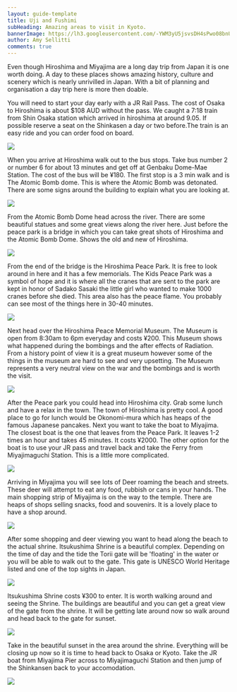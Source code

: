 ```yaml
---
layout: guide-template
title: Uji and Fushimi
subHeading: Amazing areas to visit in Kyoto. 
bannerImage: https://lh3.googleusercontent.com/-YWM3yU5jsvsDH4sPwo08bnU0EkHzIz98h6E3xgBpSgP03cjctPGQmJIGRW1wWMAAWLAg_HtHsslNNXf9TJSa6P_tfiPwNpx-fHBS3is55m4BN9l1Apmkfoqo5gC7lrhHd8YzhlQGKk=w2400
author: Amy Sellitti
comments: true
---
```


Even though Hiroshima and Miyajima are a long day trip from Japan it is one worth doing. A day to these places shows amazing history, culture and scenery which is nearly unrivilled in Japan. With a bit of planning and organisation a day trip here is more then doable. 

<section>
    <p>
        You will need to start your day early with a JR Rail Pass. The cost of Osaka to Hiroshima is about $108 AUD without the pass. We caught a 7:18 train from Shin Osaka station which arrived in hiroshima at around 9.05. If possible reserve a seat on the Shinkasen a day or two before.The train is an easy ride and you can order food on board.
    </p>
    <div class="center-image"><img src="https://lh3.googleusercontent.com/UuSOV6Kxw0qal03KlU_mZ_CjHW65V08uXGum8e_1cFUF2QpgEW8Mvz3Lq8rQFLAHxoEXyq5zeQg7ZuhmhWHR7_f3PQpBuaGjv23DUF_xvOgCIbXCFeRRi4KkFHien2DC5WybQxvPFwk=w2400" /></div>
</section>


<section>
    <p>
        When you arrive at Hiroshima walk out to the bus stops. Take bus number 2 or number 6 for about 13 minutes and get off at Genbaku Dome-Mae Station. The cost of the bus will be ¥180. The first stop is a 3 min walk and is The Atomic Bomb dome. This is where the Atomic Bomb was detonated. There are some signs around the building to explain what you are looking at. 
    </p>
    <div class="center-image"><img src="https://lh3.googleusercontent.com/us09mMLKoWKJmSpx32F9_TroFIK1zhQMh1p-wu844ebAnyli-hPIbie9myx32PltGe7YB7J-JRk1_uQu8sNszJyiQ0ilYDgtiydWRDndZ9D0qeRLlUTbhYue7NPDXDYnB14wCobxOyM=w2400" /></div>
</section>


<section>
    <p>
        From the Atomic Bomb Dome head across the river. There are some beautiful statues and some great views along the river here. Just before the peace park is a bridge in which you can take great shots of Hiroshima and the Atomic Bomb Dome. Shows the old and new of Hiroshima. 
    </p>
    <div class="center-image"><img src="https://lh3.googleusercontent.com/znw6Q46_ifNF4b_LRVe4uA4eTEXmmTSX1358M_WTXXKm0jMYTbCnJcPZqUiwwD19e5p0sTrrbMey7d_WvyzPFPucCAJ3nWGcbX5pw9iIB7bcrgXUaMlKca0G_IiUK55dj8yDe-T-k9w=w2400" /></div>
</section>


<section>
    <p>
        From the end of the bridge is the Hiroshima Peace Park. It is free to look around in here and it has a few memorials. The Kids Peace Park was a symbol of hope and it is where all the cranes that are sent to the park are kept in honor of Sadako Sasaki the little girl who wanted to make 1000 cranes before she died. This area also has the peace flame. You probably can see most of the things here in 30-40 minutes. 
    </p>
    <div class="center-image"><img src="https://lh3.googleusercontent.com/h5n_BhPXhmtJW8AwkPPBIMKfQwm21C1yBq8OokGK9iExox5btC7lViqcGNwXg-czCrCvbSWe9WLCB-VMpc-B0FasGsOi_Vb0HROvZcsGjgLW9tV9Q69dIm__2UwNbahpmkiCvUdi3ss=w2400" /></div>
</section>


<section>
    <p>
        Next head over the Hiroshima Peace Memorial Museum. The Museum is open from 8:30am to 6pm everyday and costs ¥200. This Museum shows what happened during the bombings and the after effects of Radiation. From a history point of view it is a great museum however some of the things in the museum are hard to see and very upsetting. The Museum represents a very neutral view on the war and the bombings and is worth the visit.  
    </p>
    <div class="center-image"><img src="https://lh3.googleusercontent.com/uVY3cHMHcr3yIwBTf7KOFcCroQMqOQn3nh8yDR3Ns-ChmgoBpBVDqTYX2LoJku3VmBrkMD2cYnU7d7j_Zm3QmkQFNg4EQyhc5oqzxpz-lvIEXF7l-sEUI4104wsRVVw3U5L0klQNsC0=w2400" /></div>
</section>


<section>
    <p>
        After the Peace park you could head into Hiroshima city. Grab some lunch and have a relax in the town. The town of Hiroshima is pretty cool. A good place to go for lunch would be Okonomi-mura which has heaps of the famous Japanese pancakes. Next you want to take the boat to Miyajima. The closest boat is the one that leaves from the Peace Park. It leaves 1-2 times an hour and takes 45 minutes. It costs ¥2000. The other option for the boat is to use your JR pass and travel back and take the Ferry from Miyajimaguchi Station. This is a little more complicated. 
    </p>
    <div class="center-image"><img src="https://www.aqua-net-h.co.jp/heritage/img/slide-kagura.jpg" /></div>
</section>

<section>
    <p>
        Arriving in Miyajima you will see lots of Deer roaming the beach and streets. These deer will attempt to eat any food, rubbish or cans in your hands. The main shopping strip of Miyajima is on the way to the temple. There are heaps of shops selling snacks, food and souvenirs. It is a lovely place to have a shop around.  
    </p>
    <div class="center-image"><img src="https://lh3.googleusercontent.com/K6UHLtYbTC2pNJrM2ItRSmzf9CNgVk9FyhS1uFRL79DDIFQpnEdaK3MoCx7PcSNfomrXoZzpjOYDqcWzr-u9MGtzbBvGSyLzBT3LzVSsrRqwwwhlh4FtbXItTP4xZIXLDnkK4m-J4vQ=w2400" /></div>
</section>

<section>
    <p>
        After some shopping and deer viewing you want to head along the beach to the actual shrine. Itsukushima Shrine is a beautiful complex. Depending on the time of day and the tide the Torii gate will be 'floating' in the water or you will be able to walk out to the gate. This gate is UNESCO World Heritage listed and one of the top sights in Japan. 
    </p>
    <div class="center-image"><img src="https://lh3.googleusercontent.com/fIhh6B84t-4iW--6quFokipQl6RuUaA_llLBjqDAByplu4zHTgmwexZ1PY_GE07MgvigpmrExKCnQcYSjMRY4EqnAuvb7cP26EEq36vQQV7ugADPkt-KhpLM2dMlJSY1xaTpYEeoPwc=w2400" /></div>
</section>

<section>
    <p>
        Itsukushima Shrine costs ¥300 to enter. It is worth walking around and seeing the Shrine. The buildings are beautiful and you can get a great view of the gate from the shrine. It will be getting late around now so walk around and head back to the gate for sunset. 
    </p>
    <div class="center-image"><img src="https://lh3.googleusercontent.com/byhtQ3Cnvub8XUqFqnD5jWYUe9pMCNi5Y_5gGIdE_jOMvRC2l5ziC_qTOD-_m3k5SJ25eb2HvDcFgGqAzyCq2uDlJWEw1zlm1AOW4A9zavXqRoNaBYMb4bwWxrGeOnScsBA3ajKARzA=w2400" /></div>
</section>

<section>
    <p>
        Take in the beautiful sunset in the area around the shrine. Everything will be closing up now so it is time to head back to Osaka or Kyoto. Take the JR boat from Miyajima Pier across to Miyajimaguchi Station and then jump of the Shinkansen back to your accomodation.    </p>
    <div class="center-image"><img src="https://lh3.googleusercontent.com/_SW3sHKvpy6wRdafgLx-TZbqZhcUV2y9blQhDemyHt_imy8GKf66pyueMbwk_g5RpnBP6KrTSUEpY4zNt6VDHp0zmtnjbyCXEQTymxyr8b4m6l91BR-2ATN8iW2WctiFMyfQwy7BgWA=w2400" /></div>
</section>